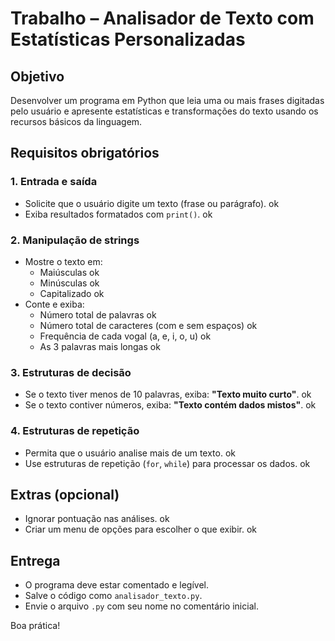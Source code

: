 # Trabalho – Analisador de Texto com Estatísticas Personalizadas

## Objetivo
Desenvolver um programa em Python que leia uma ou mais frases digitadas pelo usuário 
e apresente estatísticas e transformações do texto usando os recursos básicos da linguagem.

## Requisitos obrigatórios

### 1. Entrada e saída
- Solicite que o usuário digite um texto (frase ou parágrafo). ok
- Exiba resultados formatados com `print()`. ok

### 2. Manipulação de strings
- Mostre o texto em:
  - Maiúsculas ok
  - Minúsculas ok
  - Capitalizado ok
- Conte e exiba:
  - Número total de palavras ok
  - Número total de caracteres (com e sem espaços) ok
  - Frequência de cada vogal (a, e, i, o, u) ok
  - As 3 palavras mais longas ok

### 3. Estruturas de decisão
- Se o texto tiver menos de 10 palavras, exiba: **"Texto muito curto"**. ok
- Se o texto contiver números, exiba: **"Texto contém dados mistos"**. ok

### 4. Estruturas de repetição
- Permita que o usuário analise mais de um texto. ok
- Use estruturas de repetição (`for`, `while`) para processar os dados. ok

## Extras (opcional)
- Ignorar pontuação nas análises. ok
- Criar um menu de opções para escolher o que exibir. ok

## Entrega
- O programa deve estar comentado e legível.
- Salve o código como `analisador_texto.py`.
- Envie o arquivo `.py` com seu nome no comentário inicial.

Boa prática!
